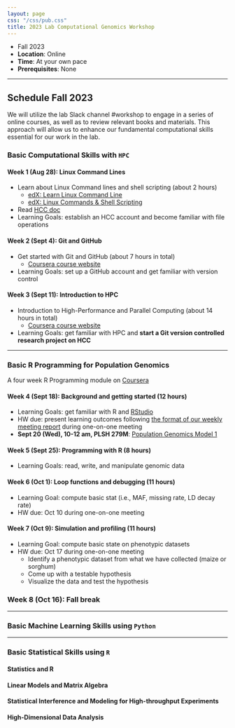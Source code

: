```yaml
---
layout: page
css: "/css/pub.css"
title: 2023 Lab Computational Genomics Workshop
---  
```



- Fall 2023
- **Location**: Online
- **Time**: At your own pace
- **Prerequisites**: None

--------------------

## Schedule Fall 2023

We will utilize the lab Slack channel #workshop to engage in a series of online courses, as well as to review relevant books and materials. This approach will allow us to enhance our fundamental computational skills essential for our work in the lab.

### Basic Computational Skills with `HPC`

#### Week 1 (Aug 28): Linux Command Lines
- Learn about Linux Command lines and shell scripting (about 2 hours)
  - [edX: Learn Linux Command Line](https://www.edx.org/learn/computer-programming/edx-try-it-learn-linux-command-line?index=product&queryID=647e638ac5fe8dfcc9aa9d7a1395004d&position=3&linked_from=autocomplete&c=autocomplete)
  - [edX: Linux Commands & Shell Scripting](https://www.edx.org/learn/linux/ibm-linux-commands-shell-scripting?index=product&queryID=c7d2890385fe4e47604518e30d546a8c&position=5&linked_from=autocomplete&c=autocomplete)
- Read [HCC doc](https://hcc.unl.edu/docs/) 
- Learning Goals: establish an HCC account and become familiar with file operations  


#### Week 2 (Sept 4): Git and GitHub
- Get started with Git and GitHub (about 7 hours in total)
  - [Coursera course website](https://www.coursera.org/learn/getting-started-with-git-and-github?specialization=ibm-backend-development&utm_medium=sem&utm_source=gg&utm_campaign=B2C_NAMER_ibm-backend-development_ibm_FTCOF_professional-certificates_country-US-country-CA&campaignid=19973760166&adgroupid=146696810063&device=c&keyword=&matchtype=&network=g&devicemodel=&adposition=&creativeid=654910474289&hide_mobile_promo&gclid=Cj0KCQjw3JanBhCPARIsAJpXTx46wfzFgCTqpnJkOuPP3V9QxyYosxbmAvUb-0clHlbledic_So4tTYaAnvDEALw_wcB)
- Learning Goals: set up a GitHub account and get familiar with version control

#### Week 3 (Sept 11): Introduction to HPC
- Introduction to High-Performance and Parallel Computing (about 14 hours in total)
  - [Coursera course website](https://www.coursera.org/learn/introduction-high-performance-computing#modules)
- Learning Goals: get familiar with HPC and __start a Git version controlled research project on HCC__

------
### Basic R Programming for Population Genomics

A four week R Programming module on [Coursera](https://www.coursera.org/learn/r-programming#modules)

#### Week 4 (Sept 18): Background and getting started (12 hours)
- Learning Goals: get familiar with R and [RStudio](https://posit.co/downloads/)
- HW due: present learning outcomes following [the format of our weekly meeting report](https://jyanglab.com/2019-12-04-weekly-report/) during one-on-one meeting
- __Sept 20 (Wed), 10-12 am, PLSH 279M__: [Population Genomics Model 1](https://jyanglab.com/slides/2023-module/week1/w1.html#1) 

#### Week 5 (Sept 25): Programming with R (8 hours)
- Learning Goals: read, write, and manipulate genomic data

#### Week 6 (Oct 1): Loop functions and debugging (11 hours)
- Learning Goal: compute basic stat (i.e., MAF, missing rate, LD decay rate)
- HW due: Oct 10 during one-on-one meeting

#### Week 7 (Oct 9): Simulation and profiling (11 hours)
- Learning Goal: compute basic state on phenotypic datasets
- HW due: Oct 17 during one-on-one meeting
  - Identify a phenotypic dataset from what we have collected (maize or sorghum)
  - Come up with a testable hypothesis
  - Visualize the data and test the hypothesis

### Week 8 (Oct 16): Fall break

-------------

### Basic Machine Learning Skills using `Python`


-------------

### Basic Statistical Skills using `R`

#### Statistics and R

####  Linear Models and Matrix Algebra

#### Statistical Interference and Modeling for High-throughput Experiments

#### High-Dimensional Data Analysis



